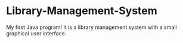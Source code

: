 # Library-Management-System
My first Java program! It is a library management system with a small graphical user interface. 
